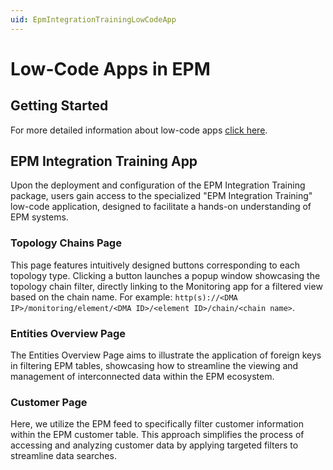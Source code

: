 ```yaml
---
uid: EpmIntegrationTrainingLowCodeApp
---
```


# Low-Code Apps in EPM

## Getting Started

For more detailed information about low-code apps [click here](https://docs.dataminer.services/user-guide/Advanced_Modules/Dashboards_and_Low_Code_Apps/Low_Code_Apps/Application_framework.html?q=low%20code%20app).

## EPM Integration Training App

Upon the deployment and configuration of the EPM Integration Training package, users gain access to the specialized "EPM Integration Training" low-code application, designed to facilitate a hands-on understanding of EPM systems.

### Topology Chains Page

This page features intuitively designed buttons corresponding to each topology type. Clicking a button launches a popup window showcasing the topology chain filter, directly linking to the Monitoring app for a filtered view based on the chain name. For example: `http(s)://<DMA IP>/monitoring/element/<DMA ID>/<element ID>/chain/<chain name>`.

### Entities Overview Page

The Entities Overview Page aims to illustrate the application of foreign keys in filtering EPM tables, showcasing how to streamline the viewing and management of interconnected data within the EPM ecosystem.

### Customer Page

Here, we utilize the EPM feed to specifically filter customer information within the EPM customer table. This approach simplifies the process of accessing and analyzing customer data by applying targeted filters to streamline data searches.